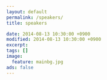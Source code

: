 ```yaml
---
layout: default
permalink: /speakers/
title: speakers

date: 2014-08-13 10:30:00 +0900
modified: 2014-08-13 10:30:00 +0900
excerpt:
tags: []
image:
  feature: mainbg.jpg
ads: false  
---
```


